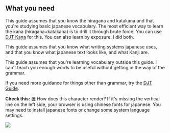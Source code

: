 
What you need
-------------


This guide assumes that you know the hiragana and katakana and that you're studying basic japanese vocabulary. The most efficient way to learn the kana (hiragana+katakana) is to drill it through brute force. You can use [DJT Kana](https://djtguide.neocities.org/kana/index.html) for this. You can also learn by exposure. I did both.


This guide assumes that you know what writing systems japanese uses, and that you know what japanese text looks like, and what Kanji are.


This guide assumes that you're learning vocabulary outside this guide. I can't teach you enough words to be useful without getting in the way of the grammar.


If you need more guidance for things other than grammar, try the [DJT Guide](https://djtguide.neocities.org/guide.html).


**Check this:** 置 How does this character render? If it's missing the vertical line on the left side, your browser is using chinese fonts for japanese. You may need to install japanese fonts or change some system language settings.


![](unihan%20test.png)
